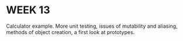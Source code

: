 # WEEK 13

Calculator example. More unit testing, issues of mutability and aliasing, methods of object creation, a first look at prototypes.
